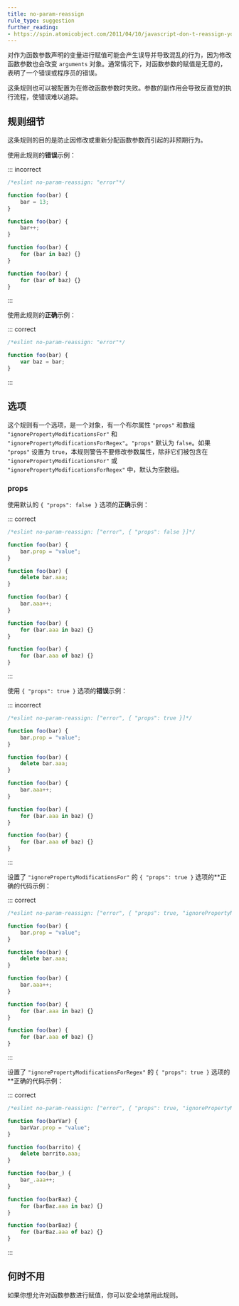 ```yaml
---
title: no-param-reassign
rule_type: suggestion
further_reading:
- https://spin.atomicobject.com/2011/04/10/javascript-don-t-reassign-your-function-arguments/
---
```


对作为函数参数声明的变量进行赋值可能会产生误导并导致混乱的行为，因为修改函数参数也会改变 `arguments` 对象。通常情况下，对函数参数的赋值是无意的，表明了一个错误或程序员的错误。

这条规则也可以被配置为在修改函数参数时失败。参数的副作用会导致反直觉的执行流程，使错误难以追踪。

## 规则细节

这条规则的目的是防止因修改或重新分配函数参数而引起的非预期行为。

使用此规则的**错误**示例：

::: incorrect

```js
/*eslint no-param-reassign: "error"*/

function foo(bar) {
    bar = 13;
}

function foo(bar) {
    bar++;
}

function foo(bar) {
    for (bar in baz) {}
}

function foo(bar) {
    for (bar of baz) {}
}
```

:::

使用此规则的**正确**示例：

::: correct

```js
/*eslint no-param-reassign: "error"*/

function foo(bar) {
    var baz = bar;
}
```

:::

## 选项

这个规则有一个选项，是一个对象，有一个布尔属性 `"props"` 和数组 `"ignorePropertyModificationsFor"` 和 `"ignorePropertyModificationsForRegex"`。`"props"` 默认为 `false`。如果 `"props"` 设置为 `true`，本规则警告不要修改参数属性，除非它们被包含在 `"ignorePropertyModificationsFor"` 或 `"ignorePropertyModificationsForRegex"` 中，默认为空数组。

### props

使用默认的 `{ "props": false }` 选项的**正确**示例：

::: correct

```js
/*eslint no-param-reassign: ["error", { "props": false }]*/

function foo(bar) {
    bar.prop = "value";
}

function foo(bar) {
    delete bar.aaa;
}

function foo(bar) {
    bar.aaa++;
}

function foo(bar) {
    for (bar.aaa in baz) {}
}

function foo(bar) {
    for (bar.aaa of baz) {}
}
```

:::

使用 `{ "props": true }` 选项的**错误**示例：

::: incorrect

```js
/*eslint no-param-reassign: ["error", { "props": true }]*/

function foo(bar) {
    bar.prop = "value";
}

function foo(bar) {
    delete bar.aaa;
}

function foo(bar) {
    bar.aaa++;
}

function foo(bar) {
    for (bar.aaa in baz) {}
}

function foo(bar) {
    for (bar.aaa of baz) {}
}
```

:::

设置了 `"ignorePropertyModificationsFor"` 的 `{ "props": true }` 选项的**正确的代码示例：

::: correct

```js
/*eslint no-param-reassign: ["error", { "props": true, "ignorePropertyModificationsFor": ["bar"] }]*/

function foo(bar) {
    bar.prop = "value";
}

function foo(bar) {
    delete bar.aaa;
}

function foo(bar) {
    bar.aaa++;
}

function foo(bar) {
    for (bar.aaa in baz) {}
}

function foo(bar) {
    for (bar.aaa of baz) {}
}
```

:::

设置了 `"ignorePropertyModificationsForRegex"` 的 `{ "props": true }` 选项的**正确的代码示例：

::: correct

```js
/*eslint no-param-reassign: ["error", { "props": true, "ignorePropertyModificationsForRegex": ["^bar"] }]*/

function foo(barVar) {
    barVar.prop = "value";
}

function foo(barrito) {
    delete barrito.aaa;
}

function foo(bar_) {
    bar_.aaa++;
}

function foo(barBaz) {
    for (barBaz.aaa in baz) {}
}

function foo(barBaz) {
    for (barBaz.aaa of baz) {}
}
```

:::

## 何时不用

如果你想允许对函数参数进行赋值，你可以安全地禁用此规则。
